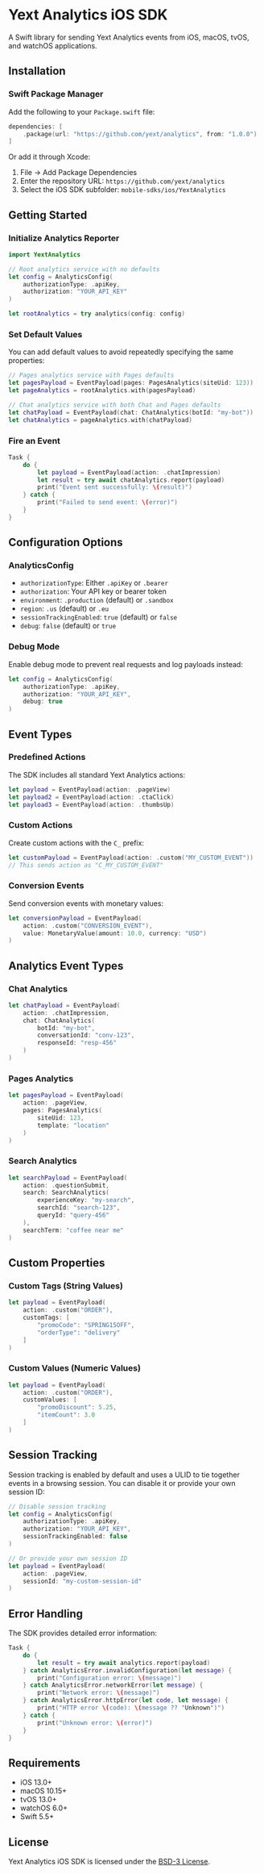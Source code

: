 # Yext Analytics iOS SDK

A Swift library for sending Yext Analytics events from iOS, macOS, tvOS, and watchOS applications.

## Installation

### Swift Package Manager

Add the following to your `Package.swift` file:

```swift
dependencies: [
    .package(url: "https://github.com/yext/analytics", from: "1.0.0")
]
```

Or add it through Xcode:

1. File → Add Package Dependencies
2. Enter the repository URL: `https://github.com/yext/analytics`
3. Select the iOS SDK subfolder: `mobile-sdks/ios/YextAnalytics`

## Getting Started

### Initialize Analytics Reporter

```swift
import YextAnalytics

// Root analytics service with no defaults
let config = AnalyticsConfig(
    authorizationType: .apiKey,
    authorization: "YOUR_API_KEY"
)

let rootAnalytics = try analytics(config: config)
```

### Set Default Values

You can add default values to avoid repeatedly specifying the same properties:

```swift
// Pages analytics service with Pages defaults
let pagesPayload = EventPayload(pages: PagesAnalytics(siteUid: 123))
let pageAnalytics = rootAnalytics.with(pagesPayload)

// Chat analytics service with both Chat and Pages defaults
let chatPayload = EventPayload(chat: ChatAnalytics(botId: "my-bot"))
let chatAnalytics = pageAnalytics.with(chatPayload)
```

### Fire an Event

```swift
Task {
    do {
        let payload = EventPayload(action: .chatImpression)
        let result = try await chatAnalytics.report(payload)
        print("Event sent successfully: \(result)")
    } catch {
        print("Failed to send event: \(error)")
    }
}
```

## Configuration Options

### AnalyticsConfig

- `authorizationType`: Either `.apiKey` or `.bearer`
- `authorization`: Your API key or bearer token
- `environment`: `.production` (default) or `.sandbox`
- `region`: `.us` (default) or `.eu`
- `sessionTrackingEnabled`: `true` (default) or `false`
- `debug`: `false` (default) or `true`

### Debug Mode

Enable debug mode to prevent real requests and log payloads instead:

```swift
let config = AnalyticsConfig(
    authorizationType: .apiKey,
    authorization: "YOUR_API_KEY",
    debug: true
)
```

## Event Types

### Predefined Actions

The SDK includes all standard Yext Analytics actions:

```swift
let payload = EventPayload(action: .pageView)
let payload2 = EventPayload(action: .ctaClick)
let payload3 = EventPayload(action: .thumbsUp)
```

### Custom Actions

Create custom actions with the `C_` prefix:

```swift
let customPayload = EventPayload(action: .custom("MY_CUSTOM_EVENT"))
// This sends action as "C_MY_CUSTOM_EVENT"
```

### Conversion Events

Send conversion events with monetary values:

```swift
let conversionPayload = EventPayload(
    action: .custom("CONVERSION_EVENT"),
    value: MonetaryValue(amount: 10.0, currency: "USD")
)
```

## Analytics Event Types

### Chat Analytics

```swift
let chatPayload = EventPayload(
    action: .chatImpression,
    chat: ChatAnalytics(
        botId: "my-bot",
        conversationId: "conv-123",
        responseId: "resp-456"
    )
)
```

### Pages Analytics

```swift
let pagesPayload = EventPayload(
    action: .pageView,
    pages: PagesAnalytics(
        siteUid: 123,
        template: "location"
    )
)
```

### Search Analytics

```swift
let searchPayload = EventPayload(
    action: .questionSubmit,
    search: SearchAnalytics(
        experienceKey: "my-search",
        searchId: "search-123",
        queryId: "query-456"
    ),
    searchTerm: "coffee near me"
)
```

## Custom Properties

### Custom Tags (String Values)

```swift
let payload = EventPayload(
    action: .custom("ORDER"),
    customTags: [
        "promoCode": "SPRING15OFF",
        "orderType": "delivery"
    ]
)
```

### Custom Values (Numeric Values)

```swift
let payload = EventPayload(
    action: .custom("ORDER"),
    customValues: [
        "promoDiscount": 5.25,
        "itemCount": 3.0
    ]
)
```

## Session Tracking

Session tracking is enabled by default and uses a ULID to tie together events in a browsing session. You can disable it or provide your own session ID:

```swift
// Disable session tracking
let config = AnalyticsConfig(
    authorizationType: .apiKey,
    authorization: "YOUR_API_KEY",
    sessionTrackingEnabled: false
)

// Or provide your own session ID
let payload = EventPayload(
    action: .pageView,
    sessionId: "my-custom-session-id"
)
```

## Error Handling

The SDK provides detailed error information:

```swift
Task {
    do {
        let result = try await analytics.report(payload)
    } catch AnalyticsError.invalidConfiguration(let message) {
        print("Configuration error: \(message)")
    } catch AnalyticsError.networkError(let message) {
        print("Network error: \(message)")
    } catch AnalyticsError.httpError(let code, let message) {
        print("HTTP error \(code): \(message ?? "Unknown")")
    } catch {
        print("Unknown error: \(error)")
    }
}
```

## Requirements

- iOS 13.0+
- macOS 10.15+
- tvOS 13.0+
- watchOS 6.0+
- Swift 5.5+

## License

Yext Analytics iOS SDK is licensed under the [BSD-3 License](../../../LICENSE).
